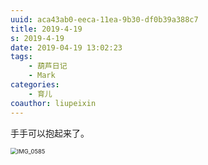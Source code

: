 ```yaml
---
uuid: aca43ab0-eeca-11ea-9b30-df0b39a388c7
title: 2019-4-19
s: 2019-4-19
date: 2019-04-19 13:02:23
tags:
	- 葫芦日记
	- Mark
categories:
	- 育儿
coauthor: liupeixin
---
```


手手可以抱起来了。



<img src="http://beiming-public.liupei.xin/typora-images/2019-4-19/IMG_0585.jpg" alt="IMG_0585" style="zoom:67%;" />